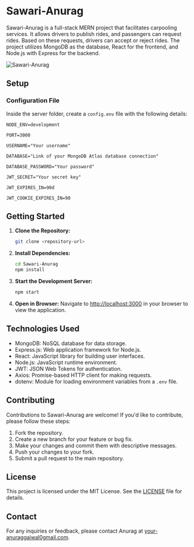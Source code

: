 # Sawari-Anurag

Sawari-Anurag is a full-stack MERN project that facilitates carpooling services. It allows drivers to publish rides, and passengers can request rides. Based on these requests, drivers can accept or reject rides. The project utilizes MongoDB as the database, React for the frontend, and Node.js with Express for the backend.

![Sawari-Anurag](https://github.com/pranavraikar01/sawari-pranav/assets/114228628/bcdf9365-b29c-4d7e-a072-e8ce9a32297b)

## Setup

### Configuration File

Inside the server folder, create a `config.env` file with the following details:

```plaintext
NODE_ENV=development

PORT=3000

USERNAME="Your username"

DATABASE="Link of your MongoDB Atlas database connection"

DATABASE_PASSWORD="Your password"

JWT_SECRET="Your secret key"

JWT_EXPIRES_IN=90d

JWT_COOKIE_EXPIRES_IN=90
```

## Getting Started

1. **Clone the Repository:**
   ```bash
   git clone <repository-url>
   ```

2. **Install Dependencies:**
   ```bash
   cd Sawari-Anurag
   npm install
   ```

3. **Start the Development Server:**
   ```bash
   npm start
   ```

4. **Open in Browser:**
   Navigate to [http://localhost:3000](http://localhost:3000) in your browser to view the application.

## Technologies Used

- MongoDB: NoSQL database for data storage.
- Express.js: Web application framework for Node.js.
- React: JavaScript library for building user interfaces.
- Node.js: JavaScript runtime environment.
- JWT: JSON Web Tokens for authentication.
- Axios: Promise-based HTTP client for making requests.
- dotenv: Module for loading environment variables from a `.env` file.

## Contributing

Contributions to Sawari-Anurag are welcome! If you'd like to contribute, please follow these steps:

1. Fork the repository.
2. Create a new branch for your feature or bug fix.
3. Make your changes and commit them with descriptive messages.
4. Push your changes to your fork.
5. Submit a pull request to the main repository.

## License

This project is licensed under the MIT License. See the [LICENSE](LICENSE) file for details.

## Contact

For any inquiries or feedback, please contact Anurag at [your-anuraggaiwal0gmail.com](mailto:anuraggaiwal0gmail.com).
